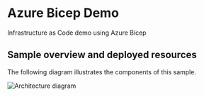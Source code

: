 # Azure Bicep Demo

Infrastructure as Code demo using Azure Bicep

## Sample overview and deployed resources

The following diagram illustrates the components of this sample.

![Architecture diagram](images/diagram.png)

